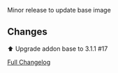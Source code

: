 Minor release to update base image

## Changes

:arrow_up: Upgrade addon base to 3.1.1 #17

[Full Changelog][changelog]

[changelog]: https://github.com/hassio-addons/addon-chrony/compare/v0.2.2...v0.2.3